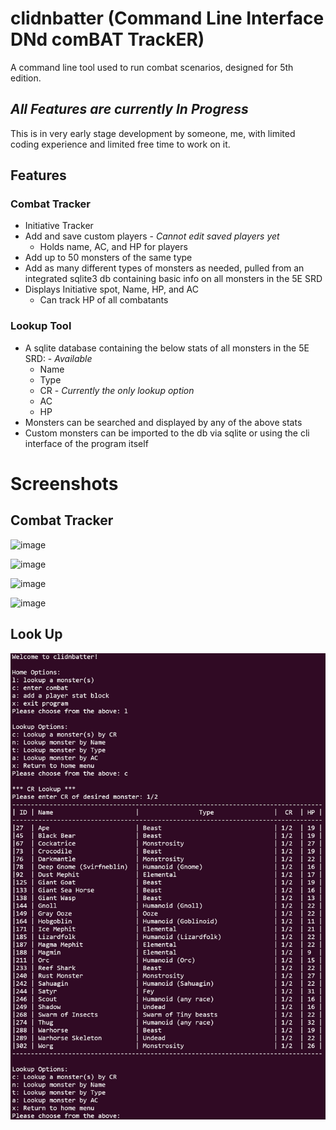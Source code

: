 # clidnbatter (Command Line Interface DNd comBAT TrackER)

A command line tool used to run combat scenarios, designed for 5th edition.

## **_All Features are currently In Progress_**

This is in very early stage development by someone, me, with limited coding experience and limited free time to work on it.

## Features

### Combat Tracker

- Initiative Tracker
- Add and save custom players - _Cannot edit saved players yet_
  - Holds name, AC, and HP for players
- Add up to 50 monsters of the same type
- Add as many different types of monsters as needed, pulled from an integrated sqlite3 db containing basic info on all monsters in the 5E SRD
- Displays Initiative spot, Name, HP, and AC
  - Can track HP of all combatants

### Lookup Tool

- A sqlite database containing the below stats of all monsters in the 5E SRD: - _Available_
  - Name
  - Type
  - CR - _Currently the only lookup option_
  - AC
  - HP
- Monsters can be searched and displayed by any of the above stats
- Custom monsters can be imported to the db via sqlite or using the cli interface of the program itself

# Screenshots

## Combat Tracker
![image](https://github.com/rihi52/clidnbatter/blob/main/assets/startcombat.png)

![image](https://github.com/rihi52/clidnbatter/blob/main/assets/monstercombat.png)

![image](https://github.com/rihi52/clidnbatter/blob/main/assets/combatorder.png)

![image](https://github.com/rihi52/clidnbatter/blob/main/assets/afterturn.png)

## Look Up

![image](https://github.com/rihi52/clidnbatter/blob/main/assets/lookup.png)
